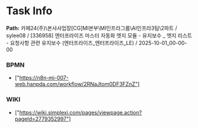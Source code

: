 # Task Info

**Path:** 카페24(주)\본사사업장\[CG]MI본부\MI인프라그룹\AI인프라3팀\2파트 / sylee08 / [336958] 엔터프라이즈 마스터 자동화 엣지 모듈 - 유지보수 _ 엣지 리스트 - 요청사항 관련 유지보수 (엔터프라이즈_엔터프라이즈_LE) / 2025-10-01_00-00-00

### BPMN
- ["https://n8n-mi-007-web.hanpda.com/workflow/2RNaJtom0DF3FZnZ"]

### WIKI
- ["https://wiki.simplexi.com/pages/viewpage.action?pageId=2779352997"]

